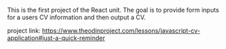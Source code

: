 This is the first project of the React unit. The goal is to provide form inputs for a users CV information and then output a CV.

project link: https://www.theodinproject.com/lessons/javascript-cv-application#just-a-quick-reminder